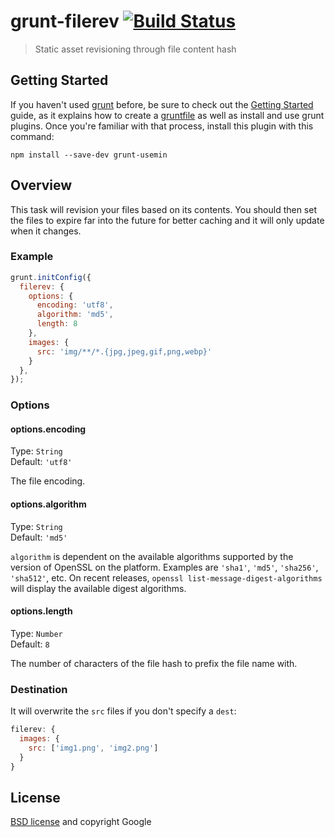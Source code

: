 # grunt-filerev [![Build Status](https://secure.travis-ci.org/yeoman/grunt-filerev.png?branch=master)](http://travis-ci.org/yeoman/grunt-filerev)

> Static asset revisioning through file content hash


## Getting Started

If you haven't used [grunt][] before, be sure to check out the [Getting Started][] guide, as it explains how to create a [gruntfile][Getting Started] as well as install and use grunt plugins. Once you're familiar with that process, install this plugin with this command:

```shell
npm install --save-dev grunt-usemin
```

[grunt]: http://gruntjs.com
[Getting Started]: https://github.com/gruntjs/grunt/blob/devel/docs/getting_started.md


## Overview

This task will revision your files based on its contents. You should then set the files to expire far into the future for better caching and it will only update when it changes.


### Example

```js
grunt.initConfig({
  filerev: {
    options: {
      encoding: 'utf8',
      algorithm: 'md5',
      length: 8
    },
    images: {
      src: 'img/**/*.{jpg,jpeg,gif,png,webp}'
    }
  },
});
```


### Options

#### options.encoding

Type: `String`  
Default: `'utf8'`

The file encoding.

#### options.algorithm

Type: `String`  
Default: `'md5'`

`algorithm` is dependent on the available algorithms supported by the version of OpenSSL on the platform. Examples are `'sha1'`, `'md5'`, `'sha256'`, `'sha512'`, etc. On recent releases, `openssl list-message-digest-algorithms` will display the available digest algorithms.

#### options.length

Type: `Number`  
Default: `8`

The number of characters of the file hash to prefix the file name with.

### Destination

It will overwrite the `src` files if you don't specify a `dest`:

```js
filerev: {
  images: {
    src: ['img1.png', 'img2.png']
  }
}
```


## License

[BSD license](http://opensource.org/licenses/bsd-license.php) and copyright Google
